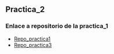 ## Practica_2

### Enlace a repositorio de la practica_1

- [Repo_practica1](https://github.com/amerikmail/practica1)
- [Repo_practica3](https://github.com/kernel34621/Practica_3)

